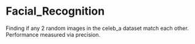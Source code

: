 # Facial_Recognition
Finding if any 2 random images in the celeb_a dataset match each other. Performance measured via precision. 
